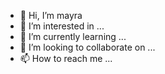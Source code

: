 - 👋 Hi, I’m mayra
- 👀 I’m interested in ...
- 🌱 I’m currently learning ...
- 💞️ I’m looking to collaborate on ...
- 📫 How to reach me ...

<!---
maiylena/maiylena is a ✨ special ✨ repository because its `README.md` (this file) appears on your GitHub profile.
You can click the Preview link to take a look at your changes.
--->
